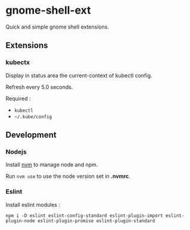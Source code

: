 # gnome-shell-ext
Quick and simple gnome shell extensions.





## Extensions


### kubectx

Display in status area the current-context of kubectl config.

Refresh every 5.0 seconds.

Required : 
* `kubectl` 
* `~/.kube/config`  



## Development

### Nodejs 



Install [nvm](https://github.com/nvm-sh/nvm) to manage node and npm.

Run `nvm use` to use the node version set in __.nvmrc__.


### Eslint

Install  eslint modules : 

```
npm i -D eslint eslint-config-standard eslint-plugin-import eslint-plugin-node eslint-plugin-promise eslint-plugin-standard
```

